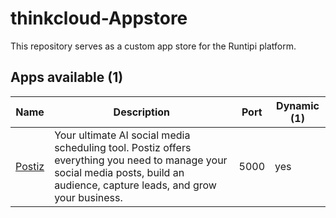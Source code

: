# thinkcloud-Appstore

This repository serves as a custom app store for the Runtipi platform.

## Apps available (1)

| Name                                                                         | Description                                                                                                                                                         | Port      | Dynamic (1) |
| ---------------------------------------------------------------------------- | ------------------------------------------------------------------------------------------------------------------------------------------------------------------- | --------- | ------------- |
| [Postiz](https://postiz.com)                                    | Your ultimate AI social media scheduling tool. Postiz offers everything you need to manage your social media posts, build an audience, capture leads, and grow your business.                                                                                                                        | 5000      | yes           |
